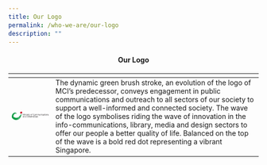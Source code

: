 ```yaml
---
title: Our Logo
permalink: /who-we-are/our-logo
description: ""
---
```

#### <center>Our Logo</center>

 
 
 | <!-- -->    | <!-- -->    |
|-------------|-------------|
| ![Alt text for image on Isomer site](/images/MCI.jpg)           | The dynamic green brush stroke, an evolution of the logo of MCI’s predecessor, conveys engagement in public communications and outreach to all sectors of our society to support a well-informed and connected society. The wave of the logo symbolises riding the wave of innovation in the info-communications, library, media and design sectors to offer our people a better quality of life. Balanced on the top of the wave is a bold red dot representing a vibrant Singapore.          |